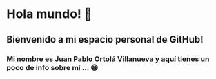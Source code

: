 # Hola mundo! 👋
## Bienvenido a mi espacio personal de GitHub! 
### Mi nombre es Juan Pablo Ortolá Villanueva y aquí tienes un poco de info sobre mí ... 😁
